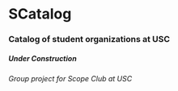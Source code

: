 # SCatalog
### Catalog of student organizations at USC
##### Under Construction
###### Group project for Scope Club at USC
